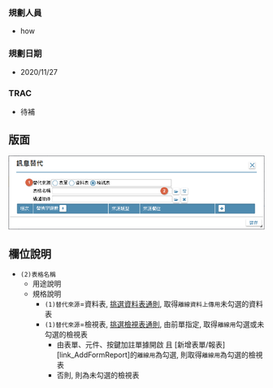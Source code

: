 ### <div id="user">規劃人員</div>
* how

### <div id="updatedate">規劃日期</div>
* 2020/11/27

### <div id="trac">TRAC</div>
* <ps>待補</ps> 

## <div id="layout">版面</div>
![pic][image_Replace]

## <div id="object-desc">欄位說明</div>
* `(2)表格名稱`
    * 用途說明
    * 規格說明
        * `(1)替代來源`=資料表, [挑選資料表通則][link_ruledialog3], 取得`離線資料上傳用`未勾選的資料表
        * `(1)替代來源`=檢視表, [挑選檢視表通則][link_ruledialog4], 由前單指定, 取得`離線用`勾選或未勾選的檢視表
            * 由表單、元件、按鍵加註單據開啟 且 [新增表單/報表][link_AddFormReport]的`離線用`為勾選, 則取得`離線用`為勾選的檢視表
            * 否則, 則為未勾選的檢視表

<!-- 圖片 -->
[image_Replace]:attachment/Replace.png

<!-- 超連結 -->
[link_ruledialog3]:/8.10.0/IDE/Specification/RulesDialog/README#ruledialog3 "共用通則_開啟單據/挑選資料表通則"
[link_ruledialog4]:/8.10.0/IDE/Specification/RulesDialog/README#ruledialog4 "共用通則_開啟單據/挑選檢視表通則"
